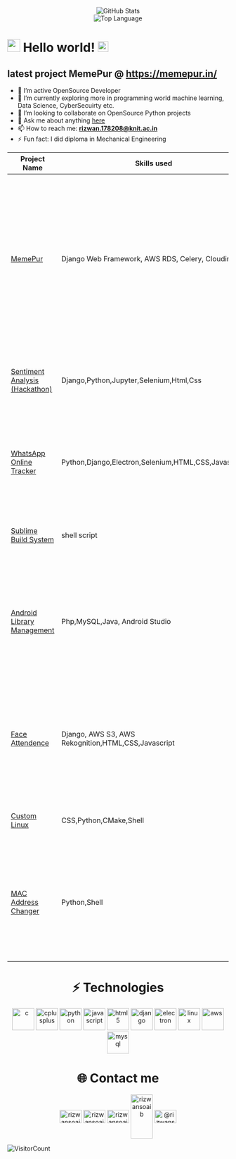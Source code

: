 

<p align="center">
    <img alt = "GitHub Stats" src="https://github-readme-stats.vercel.app/api?username=rizwansoaib&show_icons=true&title_color=fff&icon_color=79ff97&text_color=ffffff&bg_color=151515">
    <br>
    <img alt = "Top Language" src="https://github-readme-stats.vercel.app/api/top-langs/?username=rizwansoaib&hide=html,css&hide_border=true&title_color=5391FE&text_color=555"
</p>
  
  

# <img src="https://github.com/TheDudeThatCode/TheDudeThatCode/blob/master/Assets/Hi.gif" width="29px"> Hello world!&nbsp;<img src="https://github.com/TheDudeThatCode/TheDudeThatCode/blob/master/Assets/Earth.gif" width="24px">

    
## latest project MemePur  @  https://memepur.in/

- 🔭 I’m active OpenSource Developer
- 🌱 I’m currently exploring more in programming world machine learning, Data Science, CyberSecuirty etc.
- 👯 I’m looking to collaborate on OpenSource Python projects
- 💬 Ask me about anything [here](https://github.com/rizwansoaib/rizwansoaib/issues)
- 📫 How to reach me: **rizwan.178208@knit.ac.in**
- ⚡ Fun fact: I did diploma in Mechanical Engineering


    
    
<table>
  <thead>
    <tr>
      <th>Project Name</th>
      <th>Skills used</th>
      <th>Description</th>
    </tr>
  </thead>
  <tbody>
    <tr>
      <td><a href='https://memepur.in/'>MemePur</a></td>
      <td>Django Web Framework, AWS RDS, Celery, Cloudinary</td>
      <td>View Trending Memes and upload and share with friends. viewer can like share and comments you will also get notification when someone will follow you or like , comment on your memes</td>
    </tr>
    <tr>
      <td><a href='https://github.com/rizwansoaib/HCL-Ai-Hackathon'>Sentiment Analysis (Hackathon)
</a></td>
      <td>Django,Python,Jupyter,Selenium,Html,Css</td>
      <td>WhatsApp Chat Sentiment Analysis and Youtube Comment sentiment analysis</td>
    </tr>
    <tr>
      <td><a href="https://github.com/rizwansoaib/whatsapp-monitor">WhatsApp Online Tracker</a></td>
      <td>Python,Django,Electron,Selenium,HTML,CSS,Javascript</td>
      <td>Track Online status of your crush and get a notification on Desktop and Smartphone when Online.</td>
    </tr>
    <tr>
      <td><a href='https://github.com/rizwansoaib/sublime-build-system'>Sublime Build System</a></td>
      <td>shell script</td>
      <td>Build and Run projects directly from Sublime Text editor 3 on Linux.</td>
    </tr>
    <tr>
      <td><a href='https://github.com/rizwansoaib/Android-Library-Management'>Android Library Management</a></td>
      <td>Php,MySQL,Java, Android Studio</td>
      <td>Manage our institute Central Library with bar code scanner through an android Smartphone.
Issue Book, Return Book and many more.</td>
    </tr>
      <tr>
      <td><a href='https://github.com/rizwansoaib/face-attendence'>Face Attendence</a></td>
      <td>Django, AWS S3, AWS Rekognition,HTML,CSS,Javascript</td>
      <td>Attendance using Face recognition single image of class required and beautiful statical data with pie chart. Student can track their attendance.</td>
    </tr>
    <tr>
      <td><a href="https://github.com/rizwansoaib/macosx">Custom Linux</a></td>
      <td>CSS,Python,CMake,Shell</td>
      <td>Customized Ubuntu 18.04 Looks like macOS X</td>
    </tr>
    <tr>
      <td><a href='https://github.com/rizwansoaib/changemac'>MAC Address Changer</a></td>
      <td>Python,Shell</td>
      <td>Change MAC address of Linux or Generate random MAC address and set it into your System.
Bypass MAC filtering.</td>
    </tr>
  </tbody>
</table>    




<p align="center"><h1 align="center">⚡ Technologies</h1></p>
  
  <p align="center">
 <img src="https://devicons.github.io/devicon/devicon.git/icons/c/c-original.svg" alt="c" width="50" height="50"/> <img src="https://devicons.github.io/devicon/devicon.git/icons/cplusplus/cplusplus-original.svg" alt="cplusplus" width="50" height="50"/>
   <img src="https://devicons.github.io/devicon/devicon.git/icons/python/python-original-wordmark.svg" alt="python" width="50" height="50"/>
   <img src="https://devicons.github.io/devicon/devicon.git/icons/javascript/javascript-original.svg" alt="javascript" width="50" height="50"/> 
  <img src="https://devicons.github.io/devicon/devicon.git/icons/html5/html5-original-wordmark.svg" alt="html5" width="50" height="50"/>
  <img src="https://devicons.github.io/devicon/devicon.git/icons/django/django-original.svg" alt="django" width="50" height="50"/>  <img src="https://devicons.github.io/devicon/devicon.git/icons/electron/electron-original.svg" alt="electron" width="50" height="50"/>
  <img src="https://devicons.github.io/devicon/devicon.git/icons/linux/linux-original.svg" alt="linux" width="50" height="50"/>
   <img src="https://devicons.github.io/devicon/devicon.git/icons/amazonwebservices/amazonwebservices-original-wordmark.svg" alt="aws" width="50" height="50"/>  <img src="https://devicons.github.io/devicon/devicon.git/icons/mysql/mysql-original-wordmark.svg" alt="mysql" width="50" height="50"/> </p>




<p align="center"><h1 align="center">🌐 Contact me</h1></p>
<p align="center">
 <a href="mailto:rizwan.178208@knit.ac.in" target="blank"><img align="center" src="https://cdn.jsdelivr.net/npm/simple-icons@3.0.1/icons/gmail.svg" alt="rizwansoaib" height="30" width="50" /></a>
<a href="https://linkedin.com/in/rizwansoaib" target="blank"><img align="center" src="https://cdn.jsdelivr.net/npm/simple-icons@3.0.1/icons/linkedin.svg" alt="rizwansoaib" height="30" width="50" /></a>
 <a href="https://facebook.com/rizwansoaib" target="blank"><img align="center" src="https://cdn.jsdelivr.net/npm/simple-icons@3.0.1/icons/facebook.svg" alt="rizwansoaib" height="30" width="50" /></a>
<a href="https://dev.to/rizwansoaib" target="blank"><img align="center" src="https://cdn.jsdelivr.net/npm/simple-icons@3.0.1/icons/dev-dot-to.svg" alt="rizwansoaib" height="100" width="50" /></a>
<a href="https://medium.com/@rizwansoaib" target="blank"><img align="center" src="https://cdn.jsdelivr.net/npm/simple-icons@3.0.1/icons/medium.svg" alt="@rizwansoaib" height="30" width="50" /></a>
</p>



![VisitorCount](https://profile-counter.glitch.me/rizwansoaib/count.svg)

  


